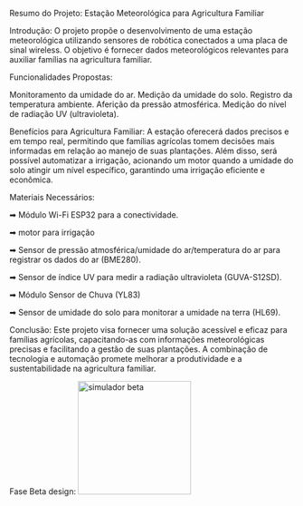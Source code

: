 Resumo do Projeto: Estação Meteorológica para Agricultura Familiar

Introdução:
O projeto propõe o desenvolvimento de uma estação meteorológica utilizando sensores de robótica conectados a uma placa de sinal wireless. O objetivo é fornecer dados meteorológicos relevantes para auxiliar famílias na agricultura familiar.

Funcionalidades Propostas:

Monitoramento da umidade do ar.
Medição da umidade do solo.
Registro da temperatura ambiente.
Aferição da pressão atmosférica.
Medição do nível de radiação UV (ultravioleta).

Benefícios para Agricultura Familiar:
A estação oferecerá dados precisos e em tempo real, permitindo que famílias agrícolas tomem decisões mais informadas em relação ao manejo de suas plantações. Além disso, será possível automatizar a irrigação, acionando um motor quando a umidade do solo atingir um nível específico, garantindo uma irrigação eficiente e econômica.

Materiais Necessários:

➡ Módulo Wi-Fi ESP32 para a conectividade.

➡ motor para irrigação

➡ Sensor de pressão atmosférica/umidade do ar/temperatura do ar para registrar os dados do ar (BME280). 
	
➡ Sensor de índice UV para medir a radiação ultravioleta (GUVA-S12SD).

➡ Módulo Sensor de Chuva (YL83)

➡ Sensor de umidade do solo para monitorar a umidade na terra (HL69). 




Conclusão:
Este projeto visa fornecer uma solução acessível e eficaz para famílias agrícolas, capacitando-as com informações meteorológicas precisas e facilitando a gestão de suas plantações. A combinação de tecnologia e automação promete melhorar a produtividade e a sustentabilidade na agricultura familiar.

Fase Beta design:
<img src="https://babbf25fa0.cbaul-cdnwnd.com/ca777225d6fbd038fc560b5e3ff1f1e0/200000012-e1e71e1e74/fase%20beta%20simulador.png?ph=babbf25fa0" alt="simulador beta" width="200"/>
